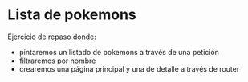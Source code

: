 # Lista de pokemons

Ejercicio de repaso donde:
- pintaremos un listado de pokemons a través de una petición
- filtraremos por nombre
- crearemos una página principal y una de detalle a través de router
